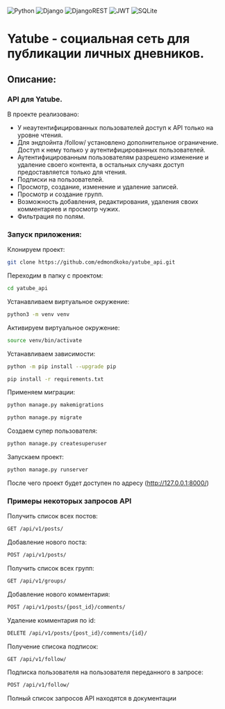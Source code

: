 ![Python](https://img.shields.io/badge/Python-3.10-blue?style=for-the-badge&logo=python&logoColor=yellow)
![Django](https://img.shields.io/badge/Django-2.2.6-red?style=for-the-badge&logo=django&logoColor=blue)
![DjangoREST](https://img.shields.io/badge/DJANGO-REST-ff1709?style=for-the-badge&logo=django&logoColor=white&color=ff1709&labelColor=gray)
![JWT](https://img.shields.io/badge/JWT-black?style=for-the-badge&logo=JSON%20web%20tokens)
![SQLite](https://img.shields.io/badge/SQLite-grey?style=for-the-badge&logo=postgresql&logoColor=yellow)

# Yatube - социальная сеть для публикации личных дневников. 

## Описание:
### API для Yatube.

В проекте реализовано:
- У неаутентифицированных пользователей доступ к API только на уровне чтения.
- Для эндпойнта /follow/ установлено дополнительное ограничение. Доступ к нему только у аутентифицированных пользователей.
- Аутентифицированным пользователям разрешено изменение и удаление своего контента, в остальных случаях доступ предоставляется только для чтения.
- Подписки на пользователей.
- Просмотр, создание, изменение и удаление записей.
- Просмотр и создание групп.
- Возможность добавления, редактирования, удаления своих комментариев и просмотр чужих.
- Фильтрация по полям.

### Запуск приложения:

Клонируем проект:

```bash
git clone https://github.com/edmondkoko/yatube_api.git
```

Переходим в папку с проектом:

```bash
cd yatube_api
```

Устанавливаем виртуальное окружение:

```bash
python3 -m venv venv
```

Активируем виртуальное окружение:

```bash
source venv/bin/activate
```

Устанавливаем зависимости:

```bash
python -m pip install --upgrade pip
```
```bash
pip install -r requirements.txt
```

Применяем миграции:

```bash
python manage.py makemigrations
```
```bash
python manage.py migrate
```

Создаем супер пользователя:

```bash
python manage.py createsuperuser
```

Запускаем проект:

```bash
python manage.py runserver
```

После чего проект будет доступен по адресу (http://127.0.0.1:8000/)


### Примеры некоторых запросов API
Получить список всех постов:

```bash
GET /api/v1/posts/
```

Добавление нового поста:
```bash
POST /api/v1/posts/
```

Получить список всех групп:
```bash
GET /api/v1/groups/
```

Добавление нового комментария:
```bash
POST /api/v1/posts/{post_id}/comments/
```

Удаление комментария по id:
```bash
DELETE /api/v1/posts/{post_id}/comments/{id}/
```

Получение списока подписок:
```bash
GET /api/v1/follow/
```

Подписка пользователя на пользователя переданного в запросе:
```bash
POST /api/v1/follow/
```

Полный список запросов API находятся в документации
